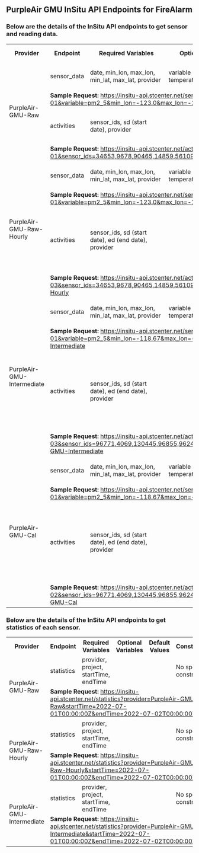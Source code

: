 ## PurpleAir GMU InSitu API Endpoints for FireAlarm

### Below are the details of the InSitu API endpoints to get sensor and reading data.
<table>
  <tr>
    <th>Provider</th>
    <th>Endpoint</th>
    <th>Required Variables</th>
    <th>Optional Variables</th>
    <th>Default Values</th>
    <th>Constraints</th>
  </tr>
<!--   <p>PurpleAir Raw</p> -->
  <tr>
    <td rowspan="4">PurpleAir-GMU-Raw</td>
    <td>sensor_data</td>
    <td>date, min_lon, max_lon, min_lat, max_lat, provider</td>
    <td>variable (can be pm2_5, temperature, or humidity)</td>
    <td>
      <ul>
        <li>variable: pm2_5</li>
      </ul>
    </td>
    <td>No specific constraints</td>
  </tr>
  <tr>
    <td colspan="5"><strong>Sample Request:</strong> <a href="https://insitu-api.stcenter.net/sensor_data?date=2022-07-01&variable=pm2_5&min_lon=-123.0&max_lon=-122.0&min_lat=37.0&max_lat=38.0&provider=PurpleAir-GMU-Raw" target="_blank">https://insitu-api.stcenter.net/sensor_data?date=2022-07-01&variable=pm2_5&min_lon=-123.0&max_lon=-122.0&min_lat=37.0&max_lat=38.0&provider=PurpleAir-GMU-Raw</a></td>
  </tr>
  <tr>
    <td>activities</td>
    <td>sensor_ids, sd (start date), provider</td>
    <td></td>
    <td></td>
    <td>
      <ul>
        <li>Maximum of 10 sensors allowed per request.</li>
        <li>End date is not allowed.</li>
      </ul>
    </td>
  </tr>
  <tr>
    <td colspan="5"><strong>Sample Request:</strong> <a href="http://insitu-api.stcenter.net/activities?sd=2022-07-01&sensor_ids=34653,9678,90465,14859,56109,142608,14973,55503,73135,39885&provider=PurpleAir-GMU-Raw" target="_blank">https://insitu-api.stcenter.net/activities?sd=2022-07-01&sensor_ids=34653,9678,90465,14859,56109,142608,14973,55503,73135,39885&provider=PurpleAir-GMU-Raw</a></td>
  </tr>
  <!--   <p>PurpleAir Raw Hourly</p> -->
    <tr>
    <td rowspan="4">PurpleAir-GMU-Raw-Hourly</td>
    <td>sensor_data</td>
    <td>date, min_lon, max_lon, min_lat, max_lat, provider</td>
    <td>variable (can be pm2_5, temperature, or humidity)</td>
    <td>      
      <ul>
        <li>variable: pm2_5</li>
      </ul>
    </td>
    <td>No specific constraints</td>
  </tr>
  <tr>
    <td colspan="5"><strong>Sample Request:</strong> <a href="https://insitu-api.stcenter.net/sensor_data?date=2022-07-01&variable=pm2_5&min_lon=-123.0&max_lon=-122.0&min_lat=37.0&max_lat=38.0&provider=PurpleAir-GMU-Raw-Hourly" target="_blank">https://insitu-api.stcenter.net/sensor_data?date=2022-07-01&variable=pm2_5&min_lon=-123.0&max_lon=-122.0&min_lat=37.0&max_lat=38.0&provider=PurpleAir-GMU-Raw-Hourly</a></td>
  </tr>
  <tr>
    <td>activities</td>
    <td>sensor_ids, sd (start date), ed (end date), provider</td>
    <td></td>
    <td></td>
    <td>
      <ul>
          <li>Maximum of 500 sensors allowed per request.</li>
          <li>An end date is mandatory for each request.</li>
          <li>The time span between the start date and end date must not exceed 7 days.</li>
      </ul>
    </td>
  </tr>
  <tr>
    <td colspan="5"><strong>Sample Request:</strong> <a href="http://insitu-api.stcenter.net/activities?sd=2022-07-01&ed=2022-07-03&sensor_ids=34653,9678,90465,14859,56109,142608,14973,55503,73135,39885&provider=PurpleAir-GMU-Raw-Hourly" target="_blank">https://insitu-api.stcenter.net/activities?sd=2022-07-01&ed=2022-07-03&sensor_ids=34653,9678,90465,14859,56109,142608,14973,55503,73135,39885&provider=PurpleAir-GMU-Raw-Hourly</a></td>
  </tr>
   <!--   <p>PurpleAir Intermediate</p> -->
    <tr>
    <td rowspan="4">PurpleAir-GMU-Intermediate</td>
    <td>sensor_data</td>
    <td>date, min_lon, max_lon, min_lat, max_lat, provider</td>
    <td>variable (can be pm2_5, temperature, or humidity)</td>
    <td>      
      <ul>
        <li>variable: pm2_5</li>
      </ul>
    </td>
    <td></td>
  </tr>
  <tr>
    <td colspan="5"><strong>Sample Request:</strong> <a href="https://insitu-api.stcenter.net/sensor_data?date=2022-07-01&variable=pm2_5&min_lon=-118.67&max_lon=-118.15&min_lat=33.70&max_lat=34.34&provider=PurpleAir-GMU-Intermediate" target="_blank">https://insitu-api.stcenter.net/sensor_data?date=2022-07-01&variable=pm2_5&min_lon=-118.67&max_lon=-118.15&min_lat=33.70&max_lat=34.34&provider=PurpleAir-GMU-Intermediate</a></td>
  </tr>
  <tr>
    <td>activities</td>
    <td>sensor_ids, sd (start date), ed (end date), provider</td>
    <td></td>
    <td></td>
    <td>
      <ul>
          <li>Maximum of 500 sensors allowed per request.</li>
          <li>An end date is mandatory for each request.</li>
          <li>The time span between the start date and end date must not exceed 7 days.</li>
          <li>Start and end dates cannot be the same.</li>
      </ul>
    </td>
  </tr>
  <tr>
    <td colspan="5"><strong>Sample Request:</strong> <a href="http://insitu-api.stcenter.net/activities?sd=2022-07-01&ed=2022-07-03&sensor_ids=96771,4069,130445,96855,96243,27235,34873,130445,90323,80807,23945,56899&provider=PurpleAir-GMU-Intermediate" target="_blank">https://insitu-api.stcenter.net/activities?sd=2022-07-01&ed=2022-07-03&sensor_ids=96771,4069,130445,96855,96243,27235,34873,130445,90323,80807,23945,56899&provider=PurpleAir-GMU-Intermediate</a></td>
  </tr>
    <!--   <p>PurpleAir Calibrate</p> -->
    <tr>
    <td rowspan="4">PurpleAir-GMU-Cal</td>
    <td>sensor_data</td>
    <td>date, min_lon, max_lon, min_lat, max_lat, provider</td>
    <td>variable (can be pm2_5, temperature, or humidity)</td>
    <td>      
      <ul>
        <li>variable: pm2_5</li>
      </ul>
    </td>
    <td>Bounding box must be within Los Angeles: [33.70, -118.67] to [34.34, -118.15]</td>
  </tr>
  <tr>
    <td colspan="5"><strong>Sample Request:</strong> <a href="https://insitu-api.stcenter.net/sensor_data?date=2022-07-01&variable=pm2_5&min_lon=-118.67&max_lon=-118.15&min_lat=33.70&max_lat=34.34&provider=PurpleAir-GMU-Cal" target="_blank">https://insitu-api.stcenter.net/sensor_data?date=2022-07-01&variable=pm2_5&min_lon=-118.67&max_lon=-118.15&min_lat=33.70&max_lat=34.34&provider=PurpleAir-GMU-Cal</a></td>
  </tr>
  <tr>
    <td>activities</td>
    <td>sensor_ids, sd (start date), ed (end date), provider</td>
    <td></td>
    <td></td>
    <td>
      <ul>
          <li>Maximum of 500 sensors allowed per request.</li>
          <li>An end date is mandatory for each request.</li>
          <li>The time span between the start date and end date must not exceed 7 days.</li>
          <li>Start and end dates cannot be the same.</li>
      </ul>
    </td>
  </tr>
  <tr>
    <td colspan="5"><strong>Sample Request:</strong> <a href="https://insitu-api.stcenter.net/activities?sd=2022-07-01&ed=2022-07-02&sensor_ids=96771,4069,130445,96855,96243,27235,34873,130445,90323,80807,23945,56899&provider=PurpleAir-GMU-Cal" target="_blank">https://insitu-api.stcenter.net/activities?sd=2022-07-01&ed=2022-07-02&sensor_ids=96771,4069,130445,96855,96243,27235,34873,130445,90323,80807,23945,56899&provider=PurpleAir-GMU-Cal</a></td>
  </tr>
</table>

### Below are the details of the InSitu API endpoints to get statistics of each sensor.

<table>
  <tr>
    <th>Provider</th>
    <th>Endpoint</th>
    <th>Required Variables</th>
    <th>Optional Variables</th>
    <th>Default Values</th>
    <th>Constraints</th>
  </tr>
<!--   <p>PurpleAir Raw</p> -->
  <tr>
    <td rowspan="2">PurpleAir-GMU-Raw</td>
    <td>statistics</td>
    <td>provider, project, startTime, endTime</td>
    <td></td>
    <td>
    </td>
    <td>No specific constraints</td>
  </tr>
  <tr>
    <td colspan="5"><strong>Sample Request:</strong> <a href="https://insitu-api.stcenter.net/statistics?provider=PurpleAir-GMU-Raw&startTime=2022-07-01T00:00:00Z&endTime=2022-07-02T00:00:00Z" target="_blank">https://insitu-api.stcenter.net/statistics?provider=PurpleAir-GMU-Raw&startTime=2022-07-01T00:00:00Z&endTime=2022-07-02T00:00:00Z</a></td>
  </tr>
<!--   <p>PurpleAir Raw Hourly</p> -->
   <tr>
    <td rowspan="2">PurpleAir-GMU-Raw-Hourly</td>
    <td>statistics</td>
    <td>provider, project, startTime, endTime</td>
    <td></td>
    <td>
    </td>
    <td>No specific constraints</td>
  </tr>
  <tr>
    <td colspan="5"><strong>Sample Request:</strong> <a href="https://insitu-api.stcenter.net/statistics?provider=PurpleAir-GMU-Raw-Hourly&startTime=2022-07-01T00:00:00Z&endTime=2022-07-02T00:00:00Z" target="_blank">https://insitu-api.stcenter.net/statistics?provider=PurpleAir-GMU-Raw-Hourly&startTime=2022-07-01T00:00:00Z&endTime=2022-07-02T00:00:00Z</a></td>
  </tr>
  <!--   <p>PurpleAir Intermediate</p> -->
   <tr>
    <td rowspan="2">PurpleAir-GMU-Intermediate</td>
    <td>statistics</td>
    <td>provider, project, startTime, endTime</td>
    <td></td>
    <td>
    </td>
    <td>No specific constraints</td>
  </tr>
  <tr>
    <td colspan="5"><strong>Sample Request:</strong> <a href="https://insitu-api.stcenter.net/statistics?provider=PurpleAir-GMU-Intermediate&startTime=2022-07-01T00:00:00Z&endTime=2022-07-02T00:00:00Z" target="_blank">https://insitu-api.stcenter.net/statistics?provider=PurpleAir-GMU-Intermediate&startTime=2022-07-01T00:00:00Z&endTime=2022-07-02T00:00:00Z</a></td>
  </tr>
<!--    <tr>
    <td rowspan="2">PurpleAir-GMU-Cal</td>
    <td>statistics</td>
    <td>provider, project, startTime, endTime</td>
    <td></td>
    <td>
    </td>
    <td>No specific constraints</td>
  </tr>
  <tr>
    <td colspan="5"><strong>Sample Request:</strong> <a href="https://insitu-api.stcenter.net/statistics?provider=PurpleAir-GMU-Cal&startTime=2022-07-01T00:00:00Z&endTime=2022-07-02T00:00:00Z" target="_blank">https://insitu-api.stcenter.net/statistics?provider=PurpleAir-GMU-Cal&startTime=2022-07-01T00:00:00Z&endTime=2022-07-02T00:00:00Z</a></td>
  </tr> -->
</table>
